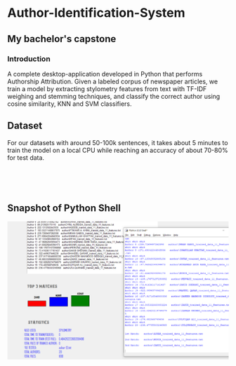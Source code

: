 # Author-Identification-System

## My bachelor's capstone 


### Introduction 
A complete desktop-application developed in Python that performs Authorship Attribution. Given a labeled corpus of newspaper articles, we train a model by extracting stylometry features from text with TF-IDF weighing and stemming techniques, and classify the correct author using cosine similarity, KNN and SVM classifiers. 


## Dataset  
For our datasets with around 50-100k sentences, it takes about 5 minutes to train the model on a local CPU while reaching an accuracy of about 70-80% for test data. 

<br />
<br />
<br />




## Snapshot of Python Shell 

![alt text](https://github.com/umairspn/Author-Identification-System/blob/main/image2.PNG?raw=true "Author Identification System")
